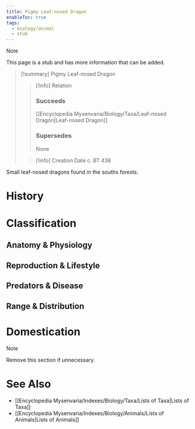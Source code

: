 ```yaml
---
title: Pigmy Leaf-nosed Dragon
enableToc: true
tags:
  - biology/animal
  - stub
---
```


> [!note]
> This page is a stub and has more information that can be added.

> [!summary] Pigmy Leaf-nosed Dragon
> > [!info] Relation
> > ### Succeeds
> > [[Encyclopedia Mysenvaria/Biology/Taxa/Leaf-nosed Dragon|Leaf-nosed Dragon]]
> > ### Supersedes
> > None
>
> > [!info] Creation Date
> > c. BT 438

Small leaf-nosed dragons found in the souths forests.
# History

# Classification
## Anatomy & Physiology

## Reproduction & Lifestyle

## Predators & Disease

## Range & Distribution

# Domestication

> [!note]
> Remove this section if unnecessary.
# See Also
- [[Encyclopedia Mysenvaria/Indexes/Biology/Taxa/Lists of Taxa|Lists of Taxa]]
- [[Encyclopedia Mysenvaria/Indexes/Biology/Animals/Lists of Animals|Lists of Animals]]